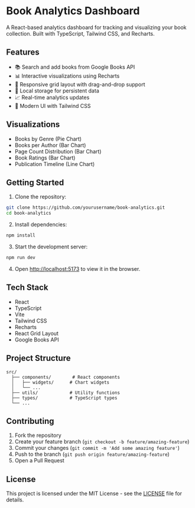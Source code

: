 # Book Analytics Dashboard

A React-based analytics dashboard for tracking and visualizing your book collection. Built with TypeScript, Tailwind CSS, and Recharts.

## Features

- 📚 Search and add books from Google Books API
- 📊 Interactive visualizations using Recharts
- 📱 Responsive grid layout with drag-and-drop support
- 💾 Local storage for persistent data
- 📈 Real-time analytics updates
- 🎨 Modern UI with Tailwind CSS

## Visualizations

- Books by Genre (Pie Chart)
- Books per Author (Bar Chart)
- Page Count Distribution (Bar Chart)
- Book Ratings (Bar Chart)
- Publication Timeline (Line Chart)

## Getting Started

1. Clone the repository:
```bash
git clone https://github.com/yourusername/book-analytics.git
cd book-analytics
```

2. Install dependencies:
```bash
npm install
```

3. Start the development server:
```bash
npm run dev
```

4. Open [http://localhost:5173](http://localhost:5173) to view it in the browser.

## Tech Stack

- React
- TypeScript
- Vite
- Tailwind CSS
- Recharts
- React Grid Layout
- Google Books API

## Project Structure

```
src/
  ├── components/        # React components
  │   ├── widgets/      # Chart widgets
  │   └── ...
  ├── utils/            # Utility functions
  ├── types/            # TypeScript types
  └── ...
```

## Contributing

1. Fork the repository
2. Create your feature branch (`git checkout -b feature/amazing-feature`)
3. Commit your changes (`git commit -m 'Add some amazing feature'`)
4. Push to the branch (`git push origin feature/amazing-feature`)
5. Open a Pull Request

## License

This project is licensed under the MIT License - see the [LICENSE](LICENSE) file for details.
